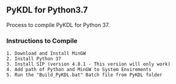 ## PyKDL for Python3.7

Process to compile PyKDL for Python 37.

### Instructions to Compile
    1. Download and Install MinGW
    2. Install Python 37
    3. Install SIP (version 4.8.1 - This version will only work)
    4. Add path of Python and MinGW to System Envirements
    5. Run the "Build_PyKDL.bat" Batch file from PyKDL folder